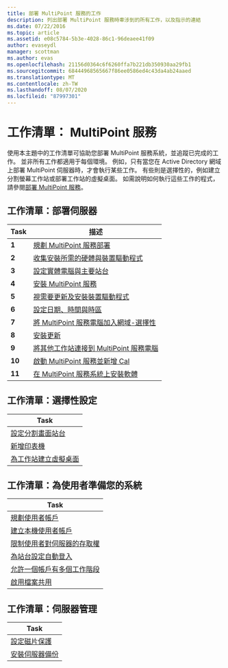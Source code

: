 ```yaml
---
title: 部署 MultiPoint 服務的工作
description: 列出部署 MultiPoint 服務時牽涉到的所有工作，以及指示的連結
ms.date: 07/22/2016
ms.topic: article
ms.assetid: e08c5784-5b3e-4028-86c1-96deaee41f09
author: evaseydl
manager: scottman
ms.author: evas
ms.openlocfilehash: 21156d0364c6f6260ffa7b221db350930aa29fb1
ms.sourcegitcommit: 68444968565667f86ee0586ed4c43da4ab24aaed
ms.translationtype: MT
ms.contentlocale: zh-TW
ms.lasthandoff: 08/07/2020
ms.locfileid: "87997301"
---
```

# <a name="task-lists-multipoint-services"></a>工作清單： MultiPoint 服務
使用本主題中的工作清單可協助您部署 MultiPoint 服務系統，並追蹤已完成的工作。 並非所有工作都適用于每個環境。 例如，只有當您在 Active Directory 網域上部署 MultiPoint 伺服器時，才會執行某些工作。 有些則是選擇性的，例如建立分割螢幕工作站或部署工作站的虛擬桌面。 如需說明如何執行這些工作的程式，請參閱[部署 MultiPoint 服務](deploying-multipoint-services.md)。

## <a name="task-list-deploy-the-server"></a>工作清單：部署伺服器

|Task|描述|
|--------|---------------|
|**1**|[規劃 MultiPoint 服務部署](planning-a-multipoint-services-deployment.md)|
|**2**|[收集安裝所需的硬體與裝置驅動程式](./multipoint-hardware-device-drivers.md)|
|**3**|[設定實體電腦與主要站台](Set-up-the-physical-computer-and-primary-station.md)|
|**4**|[安裝 MultiPoint 服務](Install-MultiPoint-services.md)|
|**5**|[視需要更新及安裝裝置驅動程式](Update-and-install-device-drivers-if-needed.md)|
|**6**|[設定日期、時間與時區](./set-the-date-time.md)|
|**7**|[將 MultiPoint 服務電腦加入網域-選擇性](./join-multipoint-services-to-a-domain.md)|
|**8**|[安裝更新](Install-updates.md)|
|**9**|[將其他工作站連接到 MultiPoint 服務電腦](./multipoint-attach-additional-stations.md)|
|**10**|[啟動 MultiPoint 服務並新增 Cal](./manage-client-access-licenses.md)|
|**11**|[在 MultiPoint 服務系統上安裝軟體](./install-software-on-multipoint.md)|

## <a name="task-list-optional-configurations"></a>工作清單：選擇性設定

|Task|
|--------|
|[設定分割畫面站台](Set-up-a-split-screen-station-in-MultiPoint-services.md)|
|[新增印表機](Add-printers.md)|
|[為工作站建立虛擬桌面](Create-Windows-10-Enterprise-virtual-desktops-for-stations.md)|

## <a name="task-list-prepare-your-system-for-users"></a>工作清單：為使用者準備您的系統

|Task|
|--------|
|[規劃使用者帳戶](Plan-user-accounts-for-your-MultiPoint-services-environment.md)|
|[建立本機使用者帳戶](Create-local-user-accounts.md)|
|[限制使用者對伺服器的存取權](./limit-user-access-to-multipoint.md)|
|[為站台設定自動登入](Configure-stations-for-automatic-logon.md)|
|[允許一個帳戶有多個工作階段](Allow-one-account-to-have-multiple-sessions.md)|
|[啟用檔案共用](Enable-file-sharing-in-MultiPoint-services.md)|

## <a name="task-list-server-administration"></a>工作清單：伺服器管理

|Task|
|--------|
|[設定磁片保護](Configure-Disk-Protection-in-MultiPoint-services.md)|
|[安裝伺服器備份](./install-server-backup-on-multipoint.md)|
